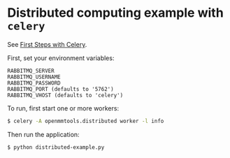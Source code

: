 # Distributed computing example with `celery`

See [First Steps with Celery](http://docs.celeryproject.org/en/latest/getting-started/first-steps-with-celery.html).

First, set your environment variables:
```
RABBITMQ_SERVER
RABBITMQ_USERNAME
RABBITMQ_PASSWORD
RABBITMQ_PORT (defaults to '5762')
RABBITMQ_VHOST (defaults to 'celery')
```

To run, first start one or more workers:
```bash
$ celery -A openmmtools.distributed worker -l info
```

Then run the application:
```bash
$ python distributed-example.py
```
